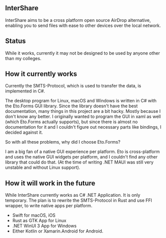 ## InterShare

InterShare aims to be a cross platform open source AirDrop alternative, enabling you to send files with ease to other devices over the local network.

## Status 

While it works, currently it may not be designed to be used by anyone other than my colleges. 

## How it currently works

Currently the SMTS-Protocol, which is used to transfer the data, is implemented in C#.

The desktop program for Linux, macOS and Windows is written in C# with the Eto.Forms GUI library. Since the library doesn't have the best documentation, many things in this project are a bit hacky. Mostly because I don't know any better. I originally wanted to program the GUI in xaml as well (which Eto.Forms actually supports), but since there is almost no documentation for it and I couldn't figure out necessary parts like bindings, I decided against it.

So with all these problems, why did I choose Eto.Forms?

I am a big fan of a native GUI experience per platform. Eto is cross-platform and uses the native GUI widgets per platform, and I couldn't find any other library that could do that. (At the time of writing .NET MAUI was still very unstable and without Linux support).


## How it will work in the future

While InterShare currently works as C# .NET Application. It is only temporary. The plan is to rewrite the SMTS-Protocol in Rust and use FFI wrapper, to write native apps per platform.

- Swift for macOS, iOS
- Rust as GTK App for Linux
- .NET WinUI 3 App for Windows
- Either Kotlin or Xamarin.Android for Android.

